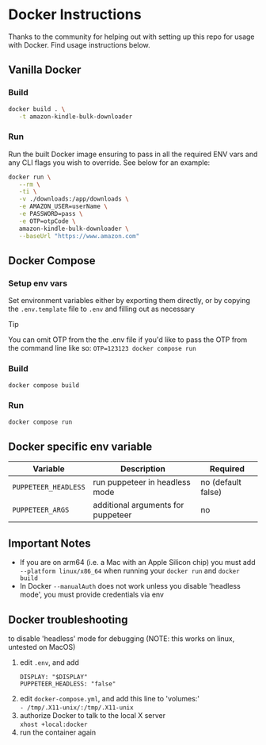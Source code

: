 # Docker Instructions

Thanks to the community for helping out with setting up this repo for usage with Docker. Find usage instructions below.

## Vanilla Docker

### Build

```bash
docker build . \
   -t amazon-kindle-bulk-downloader
```

### Run

Run the built Docker image ensuring to pass in all the required ENV vars and any CLI flags you wish to override. See below for an example:

```bash
docker run \
   --rm \
   -ti \
   -v ./downloads:/app/downloads \
   -e AMAZON_USER=userName \
   -e PASSWORD=pass \
   -e OTP=otpCode \
   amazon-kindle-bulk-downloader \
   --baseUrl "https://www.amazon.com"
```

## Docker Compose

### Setup env vars

Set environment variables either by exporting them directly, or by copying the `.env.template` file to `.env` and filling out as necessary

> [!TIP]
> You can omit OTP from the the .env file if you'd like to pass the OTP from the command line like so: `OTP=123123 docker compose run`

### Build

```bash
docker compose build
```

### Run

```bash
docker compose run
```

## Docker specific env variable

| Variable             | Description                        | Required           |
| -------------------- | ---------------------------------- | ------------------ |
| `PUPPETEER_HEADLESS` | run puppeteer in headless mode     | no (default false) |
| `PUPPETEER_ARGS`     | additional arguments for puppeteer | no                 |

## Important Notes

- If you are on arm64 (i.e. a Mac with an Apple Silicon chip) you must add `--platform linux/x86_64` when running your `docker run` and `docker build`
- In Docker `--manualAuth` does not work unless you disable 'headless mode', you must provide credentials via env

## Docker troubleshooting

to disable 'headless' mode for debugging (NOTE: this works on linux, untested on MacOS)

1. edit `.env`, and add
   ```
   DISPLAY: "$DISPLAY"
   PUPPETEER_HEADLESS: "false"
   ```
1. edit `docker-compose.yml`, and add this line to 'volumes:'  
   `- /tmp/.X11-unix/:/tmp/.X11-unix`
1. authorize Docker to talk to the local X server  
   `xhost +local:docker`
1. run the container again
